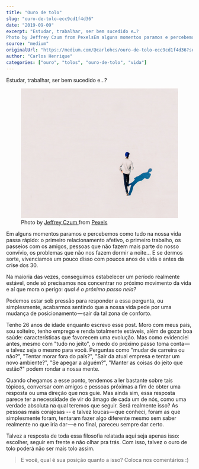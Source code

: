 ```yaml
---
title: "Ouro de tolo"
slug: "ouro-de-tolo-ecc9cd1f4d36"
date: "2019-09-09"
excerpt: "Estudar, trabalhar, ser bem sucedido e…?
Photo by Jeffrey Czum from PexelsEm alguns momentos paramos e percebemos como tudo na nossa vida passa rápido: o primeiro relacionamento afetivo, o primeiro tr..."
source: "medium"
originalUrl: "https://medium.com/@carlohcs/ouro-de-tolo-ecc9cd1f4d36?source=rss-3ad5ddeda9f9------2"
author: "Carlos Henrique"
categories: ["ouro", "tolos", "ouro-de-tolo", "vida"]
---
```


<p>Estudar, trabalhar, ser bem sucedido&nbsp;e…?</p>
<figure><img alt="" src="/static/img/blog/img-1751403619241-383o1dwln.jpg" data-original-src="https://cdn-images-1.medium.com/max/1024/1*niNI-MSrk7Tareft8BMbYg.png"><figcaption>Photo by <a href="https://www.pexels.com/@jeffrey-czum-254391?utm_content=attributionCopyText&amp;utm_medium=referral&amp;utm_source=pexels">Jeffrey Czum </a>from&nbsp;<a href="https://www.pexels.com/photo/man-walking-2120084/?utm_content=attributionCopyText&amp;utm_medium=referral&amp;utm_source=pexels">Pexels</a></figcaption></figure><p>Em alguns momentos paramos e percebemos como tudo na nossa vida passa rápido: o primeiro relacionamento afetivo, o primeiro trabalho, os passeios com os amigos, pessoas que não fazem mais parte do nosso convívio, os problemas que não nos fazem dormir a noite... E se dermos sorte, vivenciamos um pouco disso com poucos anos de vida e antes da crise dos&nbsp;30.</p>
<p>Na maioria das vezes, conseguimos estabelecer um período realmente estável, onde só precisamos nos concentrar no próximo movimento da vida e aí que mora o perigo: <em>qual é o próximo passo&nbsp;nela?</em></p>
<p>Podemos estar sob pressão para responder a essa pergunta, ou simplesmente, acabarmos sentindo que a nossa vida pede por uma mudança de posicionamento — sair da tal zona de conforto.</p>
<p>Tenho 26 anos de idade enquanto escrevo esse post. Moro com meus pais, sou solteiro, tenho emprego e renda totalmente estáveis, além de gozar boa saúde: características que favorecem uma evolução. Mas como evidenciei antes, mesmo com "tudo no jeito", o medo do próximo passo toma conta — e talvez seja o mesmo para você. Perguntas como "mudar de carreira ou não?", "Tentar morar fora do país?", "Sair da atual empresa e tentar um novo ambiente?", "Se apegar a alguém?", "Manter as coisas do jeito que estão?" podem rondar a nossa&nbsp;mente.</p>
<p>Quando chegamos a esse ponto, tendemos a ler bastante sobre tais tópicos, conversar com amigos e pessoas próximas a fim de obter uma resposta ou uma direção que nos guie. Mas ainda sim, essa resposta parece ter a necessidade de vir do âmago de cada um de nós, como uma verdade absoluta na qual teremos que seguir. Será realmente isso? As pessoas mais corajosas -- e talvez loucas — que conheci, foram as que simplesmente foram, tentaram fazer algo diferente mesmo sem saber realmente no que iria dar — e no final, pareceu sempre dar&nbsp;certo.</p>
<p>Talvez a resposta de toda essa filosofia relatada aqui seja apenas isso: escolher, seguir em frente e não olhar pra trás. Com isso, talvez o ouro de tolo poderá não ser mais tolo&nbsp;assim.</p>
<blockquote>E você, qual é sua posição quanto a isso? Coloca nos comentários&nbsp;:)</blockquote>
<img src="/static/img/blog/img-1751403619243-8rhac9s6w.jpg" width="1" height="1" alt="" data-original-src="https://medium.com/_/stat?event=post.clientViewed&amp;referrerSource=full_rss&amp;postId=ecc9cd1f4d36">
